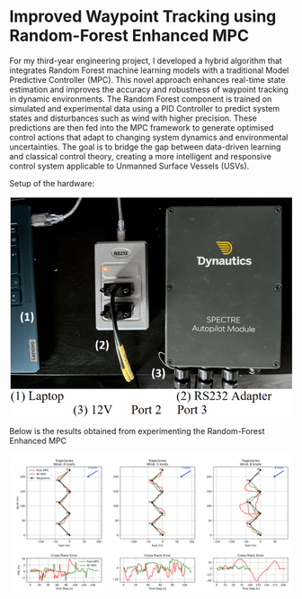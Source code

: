 # Improved Waypoint Tracking using Random-Forest Enhanced MPC

For my third-year engineering project, I developed a hybrid algorithm that integrates Random Forest machine learning models with a traditional Model Predictive Controller (MPC). This novel approach enhances real-time state estimation and improves the accuracy and robustness of waypoint tracking in dynamic environments. The Random Forest component is trained on simulated and experimental data using a PID Controller to predict system states and disturbances such as wind with higher precision. These predictions are then fed into the MPC framework to generate optimised control actions that adapt to changing system dynamics and environmental uncertainties. The goal is to bridge the gap between data-driven learning and classical control theory, creating a more intelligent and responsive control system applicable to Unmanned Surface Vessels (USVs).

Setup of the hardware:
<p align="center">
  <img src="hardware.png" width="600" alt="Hardware Setup"/>
</p>

Below is the results obtained from experimenting the Random-Forest Enhanced MPC
<p align="center">
  <img src="archive/Results.png" width="600" alt="Zigzag Path results"/>
</p>


